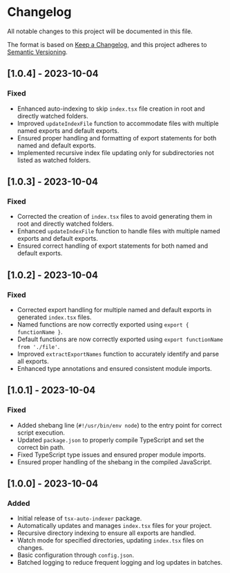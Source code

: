 # Changelog

All notable changes to this project will be documented in this file.

The format is based on [Keep a Changelog](https://keepachangelog.com/en/1.0.0/),
and this project adheres to [Semantic Versioning](https://semver.org/spec/v2.0.0.html).

## [1.0.4] - 2023-10-04

### Fixed

- Enhanced auto-indexing to skip `index.tsx` file creation in root and directly watched folders.
- Improved `updateIndexFile` function to accommodate files with multiple named exports and default exports.
- Ensured proper handling and formatting of export statements for both named and default exports.
- Implemented recursive index file updating only for subdirectories not listed as watched folders.

## [1.0.3] - 2023-10-04

### Fixed

- Corrected the creation of `index.tsx` files to avoid generating them in root and directly watched folders.
- Enhanced `updateIndexFile` function to handle files with multiple named exports and default exports.
- Ensured correct handling of export statements for both named and default exports.

## [1.0.2] - 2023-10-04

### Fixed

- Corrected export handling for multiple named and default exports in generated `index.tsx` files.
- Named functions are now correctly exported using `export { functionName }`.
- Default functions are now correctly exported using `export functionName from './file'`.
- Improved `extractExportNames` function to accurately identify and parse all exports.
- Enhanced type annotations and ensured consistent module imports.

## [1.0.1] - 2023-10-04

### Fixed

- Added shebang line (`#!/usr/bin/env node`) to the entry point for correct script execution.
- Updated `package.json` to properly compile TypeScript and set the correct bin path.
- Fixed TypeScript type issues and ensured proper module imports.
- Ensured proper handling of the shebang in the compiled JavaScript.

## [1.0.0] - 2023-10-04

### Added

- Initial release of `tsx-auto-indexer` package.
- Automatically updates and manages `index.tsx` files for your project.
- Recursive directory indexing to ensure all exports are handled.
- Watch mode for specified directories, updating `index.tsx` files on changes.
- Basic configuration through `config.json`.
- Batched logging to reduce frequent logging and log updates in batches.